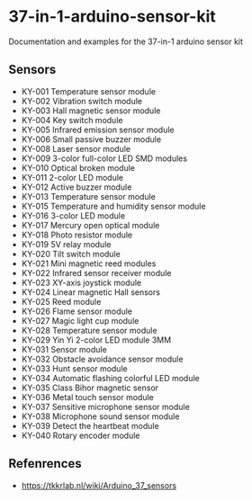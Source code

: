 # 37-in-1-arduino-sensor-kit
Documentation and examples for the 37-in-1 arduino sensor kit

## Sensors
* KY-001 Temperature sensor module
* KY-002 Vibration switch module
* KY-003 Hall magnetic sensor module
* KY-004 Key switch module
* KY-005 Infrared emission sensor module
* KY-006 Small passive buzzer module
* KY-008 Laser sensor module
* KY-009 3-color full-color LED SMD modules
* KY-010 Optical broken module
* KY-011 2-color LED module
* KY-012 Active buzzer module
* KY-013 Temperature sensor module
* KY-015 Temperature and humidity sensor module
* KY-016 3-color LED module
* KY-017 Mercury open optical module
* KY-018 Photo resistor module
* KY-019 5V relay module
* KY-020 Tilt switch module
* KY-021 Mini magnetic reed modules
* KY-022 Infrared sensor receiver module
* KY-023 XY-axis joystick module
* KY-024 Linear magnetic Hall sensors
* KY-025 Reed module
* KY-026 Flame sensor module
* KY-027 Magic light cup module
* KY-028 Temperature sensor module
* KY-029 Yin Yi 2-color LED module 3MM
* KY-031 Sensor module
* KY-032 Obstacle avoidance sensor module
* KY-033 Hunt sensor module
* KY-034 Automatic flashing colorful LED module
* KY-035 Class Bihor magnetic sensor
* KY-036 Metal touch sensor module
* KY-037 Sensitive microphone sensor module
* KY-038 Microphone sound sensor module
* KY-039 Detect the heartbeat module
* KY-040 Rotary encoder module 

## Refenrences
* https://tkkrlab.nl/wiki/Arduino_37_sensors
